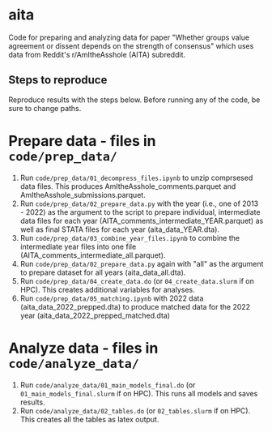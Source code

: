 # aita
Code for preparing and analyzing data for paper "Whether groups value agreement or dissent depends on the strength of consensus" which uses data from Reddit's r/AmItheAsshole (AITA) subreddit.

## Steps to reproduce
Reproduce results with the steps below. Before running any of the code, be sure to change paths.

# Prepare data - files in `code/prep_data/`

1. Run `code/prep_data/01_decompress_files.ipynb` to unzip comprsesed data files. This produces AmItheAsshole_comments.parquet and AmItheAsshole_submissions.parquet.
2. Run `code/prep_data/02_prepare_data.py` with the year (i.e., one of 2013 - 2022) as the argument to the script to prepare individual, intermediate data files for each year (AITA_comments_intermediate_YEAR.parquet) as well as final STATA files for each year (aita_data_YEAR.dta).
3. Run `code/prep_data/03_combine_year_files.ipynb` to combine the intermediate year files into one file (AITA_comments_intermediate_all.parquet).
4. Run `code/prep_data/02_prepare_data.py` again with "all" as the argument to prepare dataset for all years (aita_data_all.dta).
5. Run `code/prep_data/04_create_data.do` (or `04_create_data.slurm` if on HPC). This creates additional variables for analyses.
6. Run `code/prep_data/05_matching.ipynb` with 2022 data (aita_data_2022_prepped.dta) to produce matched data for the 2022 year (aita_data_2022_prepped_matched.dta)

# Analyze data - files in `code/analyze_data/`

1. Run `code/analyze_data/01_main_models_final.do` (or `01_main_models_final.slurm` if on HPC). This runs all models and saves results.
2. Run `code/analyze_data/02_tables.do` (or `02_tables.slurm` if on HPC). This creates all the tables as latex output.